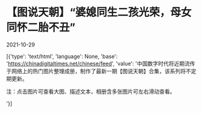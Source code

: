 # 【图说天朝】“婆媳同生二孩光荣，母女同怀二胎不丑”

2021-10-29

[{'type': 'text/html', 'language': None, 'base': 'https://chinadigitaltimes.net/chinese/feed', 'value': '中国数字时代将近期流传于网络上的热门图片整理成册，制作了最新一期【图说天朝】合集，该系列将不定期更新。



注：点击图片可查看大图、描述文本，相册含多张图片可左右滑动查看。



'}]